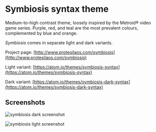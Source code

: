 # Symbiosis syntax theme

Medium-to-high contrast theme, loosely inspired by the Metroid® video game series. Purple, red, and teal are the most prevalent colours, complemented by blue and orange.

*Symbiosis* comes in separate light and dark variants.

Project page: [http://www.protesilaos.com/symbiosis](http://www.protesilaos.com/symbiosis)

Light variant: [https://atom.io/themes/symbiosis-syntax](https://atom.io/themes/symbiosis-syntax)

Dark variant: [https://atom.io/themes/symbiosis-dark-syntax](https://atom.io/themes/symbiosis-dark-syntax)

## Screenshots

![symbiosis dark screenshot](https://raw.githubusercontent.com/protesilaos/prot16/master/symbiosis/img/symbiosis_dark_sample.png)

![symbiosis light screenshot](https://raw.githubusercontent.com/protesilaos/prot16/master/symbiosis/img/symbiosis_light_sample.png)
